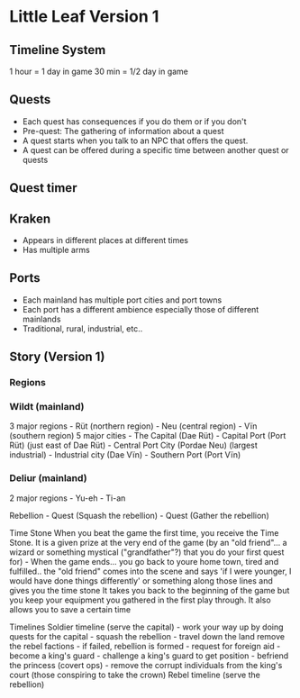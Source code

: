 # Little Leaf Version 1

## Timeline System

1 hour = 1 day in game
30 min = 1/2 day in game

## Quests

- Each quest has consequences if you do them or if you don't
- Pre-quest: The gathering of information about a quest
- A quest starts when you talk to an NPC that offers the quest.
- A quest can be offered during a specific time between another quest or quests

## Quest timer

## Kraken

- Appears in different places at different times
- Has multiple arms

## Ports

- Each mainland has multiple port cities and port towns
- Each port has a different ambience especially those of different mainlands
- Traditional, rural, industrial, etc..

## Story (Version 1)

### Regions

### Wildt (mainland)

3 major regions
    - Rüt (northern region)
    - Neu (central region)
    - Vïn (southern region)
5 major cities
    - The Capital (Dae Rüt)
    - Capital Port (Port Rüt) (just east of Dae Rüt)
    - Central Port City (Pordae Neu) (largest industrial)
    - Industrial city (Dae Vïn)
    - Southern Port (Port Vïn)

### Deliur (mainland)

2 major regions
    - Yu-eh
    - Ti-an

Rebellion
    - Quest (Squash the rebellion)
    - Quest (Gather the rebellion)

Time Stone
    When you beat the game the first time, you receive the Time Stone. 
    It is a given prize at the very end of the game (by an "old friend"... a wizard or something mystical ("grandfather"?) that you do your first quest for)
        - When the game ends... you go back to youre home town, tired and fulfilled..
        the "old friend" comes into the scene and says 'if I were younger, I would have done things differently' or something along those lines and gives you the time stone
    It takes you back to the beginning of the game but you keep your equipment you gathered in the first play through.
    It also allows you to save a certain time

Timelines
    Soldier timeline (serve the capital)
        - work your way up by doing quests for the capital
        - squash the rebellion
            - travel down the land remove the rebel factions
            - if failed, rebellion is formed
                - request for foreign aid
        - become a king's guard
            - challenge a king's guard to get position
        - befriend the princess (covert ops)
            - remove the corrupt individuals from the king's court (those conspiring to take the crown)
    Rebel timeline (serve the rebellion)
